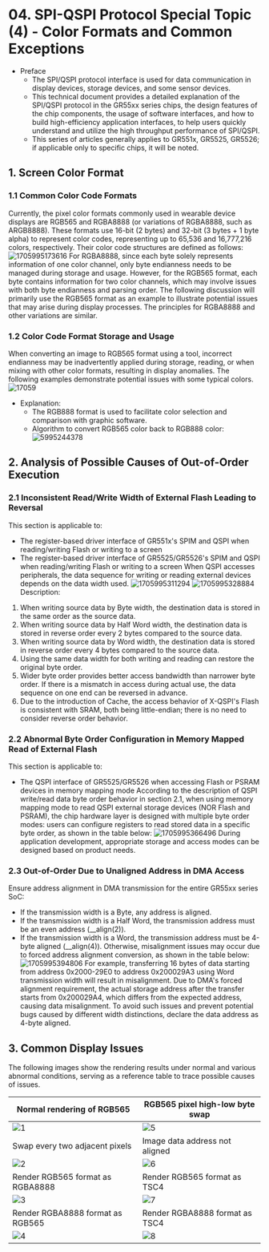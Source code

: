 # 04. SPI-QSPI Protocol Special Topic (4) - Color Formats and Common Exceptions
- Preface
  - The SPI/QSPI protocol interface is used for data communication in display devices, storage devices, and some sensor devices.
  - This technical document provides a detailed explanation of the SPI/QSPI protocol in the GR55xx series chips, the design features of the chip components, the usage of software interfaces, and how to build high-efficiency application interfaces, to help users quickly understand and utilize the high throughput performance of SPI/QSPI.
  - This series of articles generally applies to GR551x, GR5525, GR5526; if applicable only to specific chips, it will be noted.

## 1. Screen Color Format

### 1.1 Common Color Code Formats
Currently, the pixel color formats commonly used in wearable device displays are RGB565 and RGBA8888 (or variations of RGBA8888, such as ARGB8888). These formats use 16-bit (2 bytes) and 32-bit (3 bytes + 1 byte alpha) to represent color codes, representing up to 65,536 and 16,777,216 colors, respectively. Their color code structures are defined as follows:
 ![1705995173616](../../../../_images/1705995173616.png)
For RGBA8888, since each byte solely represents information of one color channel, only byte endianness needs to be managed during storage and usage. However, for the RGB565 format, each byte contains information for two color channels, which may involve issues with both byte endianness and parsing order. The following discussion will primarily use the RGB565 format as an example to illustrate potential issues that may arise during display processes. The principles for RGBA8888 and other variations are similar.

### 1.2 Color Code Format Storage and Usage
When converting an image to RGB565 format using a tool, incorrect endianness may be inadvertently applied during storage, reading, or when mixing with other color formats, resulting in display anomalies. The following examples demonstrate potential issues with some typical colors.
 ![17059](../../../../_images/1705995220235.png)
- Explanation:
  - The RGB888 format is used to facilitate color selection and comparison with graphic software.
  - Algorithm to convert RGB565 color back to RGB888 color:
   ![5995244378](../../../../_images/1705995244378.png)

## 2. Analysis of Possible Causes of Out-of-Order Execution

### 2.1 Inconsistent Read/Write Width of External Flash Leading to Reversal
This section is applicable to:
- The register-based driver interface of GR551x's SPIM and QSPI when reading/writing Flash or writing to a screen
- The register-based driver interface of GR5525/GR5526's SPIM and QSPI when reading/writing Flash or writing to a screen
When QSPI accesses peripherals, the data sequence for writing or reading external devices depends on the data width used.
 ![1705995311294](../../../../_images/1705995311294.png)
![1705995328884](../../../../_images/1705995328884.png)
Description:
1. When writing source data by Byte width, the destination data is stored in the same order as the source data.
2. When writing source data by Half Word width, the destination data is stored in reverse order every 2 bytes compared to the source data.
3. When writing source data by Word width, the destination data is stored in reverse order every 4 bytes compared to the source data.
4. Using the same data width for both writing and reading can restore the original byte order.
5. Wider byte order provides better access bandwidth than narrower byte order. If there is a mismatch in access during actual use, the data sequence on one end can be reversed in advance.
6. Due to the introduction of Cache, the access behavior of X-QSPI's Flash is consistent with SRAM, both being little-endian; there is no need to consider reverse order behavior.
 ### 2.2 Abnormal Byte Order Configuration in Memory Mapped Read of External Flash
This section is applicable to:
- The QSPI interface of GR5525/GR5526 when accessing Flash or PSRAM devices in memory mapping mode
According to the description of QSPI write/read data byte order behavior in section 2.1, when using memory mapping mode to read QSPI external storage devices (NOR Flash and PSRAM), the chip hardware layer is designed with multiple byte order modes: users can configure registers to read stored data in a specific byte order, as shown in the table below:
 ![1705995366496](../../../../_images/1705995366496.png)
During application development, appropriate storage and access modes can be designed based on product needs.

### 2.3 Out-of-Order Due to Unaligned Address in DMA Access
Ensure address alignment in DMA transmission for the entire GR55xx series SoC:
- If the transmission width is a Byte, any address is aligned.
- If the transmission width is a Half Word, the transmission address must be an even address (__align(2)).
- If the transmission width is a Word, the transmission address must be 4-byte aligned (__align(4)).
 Otherwise, misalignment issues may occur due to forced address alignment conversion, as shown in the table below:
 ![1705995394806](../../../../_images/1705995394806.png)
For example, transferring 16 bytes of data starting from address 0x2000-29E0 to address 0x200029A3 using Word transmission width will result in misalignment. Due to DMA's forced alignment requirement, the actual storage address after the transfer starts from 0x200029A4, which differs from the expected address, causing data misalignment.
To avoid such issues and prevent potential bugs caused by different width distinctions, declare the data address as 4-byte aligned.

## 3. Common Display Issues
The following images show the rendering results under normal and various abnormal conditions, serving as a reference table to trace possible causes of issues.

| Normal rendering of RGB565                  | RGB565 pixel high-low byte swap             |
| ------------------------------------------- | ------------------------------------------- |
| ![1](../../../../_images/clip_image013.png) | ![5](../../../../_images/clip_image014.png) |
| Swap every two adjacent pixels              | Image data address not aligned              |
| ![2](../../../../_images/clip_image015.png) | ![6](../../../../_images/clip_image016.png) |
| Render RGB565 format as RGBA8888            | Render RGB565 format as TSC4                |
| ![3](../../../../_images/clip_image017.png) | ![7](../../../../_images/clip_image018.png) |
| Render RGBA8888 format as RGB565            | Render RGBA8888 format as TSC4              |
| ![4](../../../../_images/clip_image019.png) | ![8](../../../../_images/clip_image020.png) |